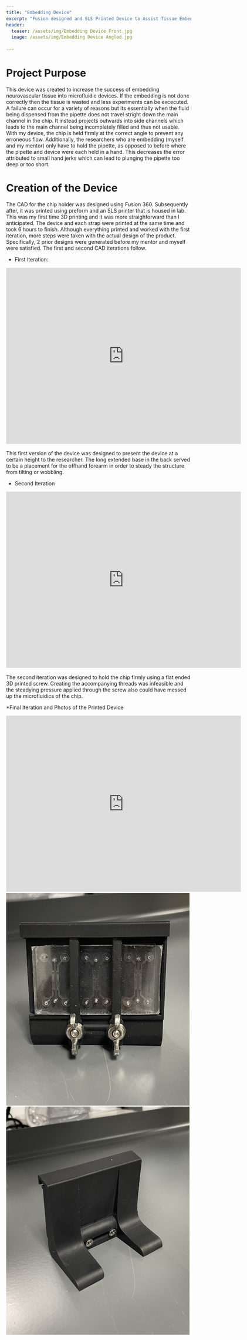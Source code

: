 ```yaml
---
title: "Embedding Device"
excerpt: "Fusion designed and SLS Printed Device to Assist Tissue Embedding"
header:
  teaser: /assets/img/Embedding Device Front.jpg
  image: /assets/img/Embedding Device Angled.jpg
   
---
```


# Project Purpose
This device was created to increase the success of embedding neurovascular tissue into microfluidic devices. If the embedding is not done correctly then the tissue is wasted and less experiments can be excecuted. A failure can occur for a variety of reasons but its essentially when the fluid being dispensed from the pipette does not travel stright down the main channel in the chip. It instead projects outwards into side channels which leads to the main channel being incompletely filled and thus not usable. With my device, the chip is held firmly at the correct angle to prevent any erroneous flow. Additionally, the researchers who are embedding (myself and my mentor) only have to hold the pipette, as opposed to before where the pipette and device were each held in a hand. This decreases the error attributed to small hand jerks which can lead to plunging the pipette too deep or too short. 

# Creation of the Device
The CAD for the chip holder was designed using Fusion 360. Subsequently after, it was printed using preform and an SLS printer that is housed in lab. This was my first time 3D printing and it was more straighforward than I anticipated. The device and each strap were printed at the same time and took 6 hours to finish. 
Although everything printed and worked with the first iteration, more steps were taken with the actual design of the product. Specifically, 2 prior designs were generated before my mentor and myself were satisfied. The first and second CAD iterations follow. 
* First Iteration:


<iframe src="https://vanderbilt1024.autodesk360.com/shares/public/SH512d4QTec90decfa6eb1bf92de33c71c90?mode=embed" width="640" height="480" allowfullscreen="true" webkitallowfullscreen="true" mozallowfullscreen="true"  frameborder="0"></iframe>

This first version of the device was designed to present the device at a certain height to the researcher. The long extended base in the back served to be a placement for the offhand forearm in order to steady the structure from tilting or wobbling.

* Second Iteration

<iframe src="https://vanderbilt1024.autodesk360.com/shares/public/SH512d4QTec90decfa6e5034344278aaff75?mode=embed" width="640" height="480" allowfullscreen="true" webkitallowfullscreen="true" mozallowfullscreen="true"  frameborder="0"></iframe>

The second iteration was designed to hold the chip firmly using a flat ended 3D printed screw. Creating the accompanying threads was infeasible and the steadying pressure applied through the screw also could have messed up the microfluidics of the chip.

*Final Iteration and Photos of the Printed Device

<iframe src="https://vanderbilt1024.autodesk360.com/shares/public/SH512d4QTec90decfa6e779611faeb0b60aa?mode=embed" width="640" height="480" allowfullscreen="true" webkitallowfullscreen="true" mozallowfullscreen="true"  frameborder="0"></iframe>



<img src="/assets/img/Embedding Device Front.jpg" alt="ex complex pattern" style="width:500px;"/>

<img src="/assets/img/Embedding Device Back.jpg" alt="Image of Embedding Device" style="width:500px;"/>



